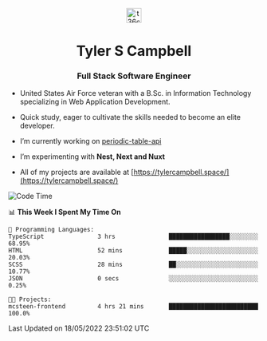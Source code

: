 <p align="center">
<a href="https://www.linkedin.com/in/t36campbell" target="blank"><img align="center" src="https://ik.imagekit.io/t36campbell/Portfolio/linkedin.png.original_m8bbGgPh6.png" alt="t36campbell" height="30" width="30" /></a>
</p>
<h1 align="center">Tyler S Campbell</h1>
<h3 align="center">Full Stack Software Engineer</h3>

* United States Air Force veteran with a B.Sc. in Information Technology specializing in Web Application Development. 

* Quick study, eager to cultivate the skills needed to become an elite developer.

* I’m currently working on [periodic-table-api](https://github.com/t36campbell/periodic-table-api)

* I’m experimenting with **Nest, Next and Nuxt**

* All of my projects are available at [https://tylercampbell.space/](https://tylercampbell.space/)

<!--START_SECTION:waka-->
![Code Time](http://img.shields.io/badge/Code%20Time-1%2C630%20hrs%2027%20mins-blue)

📊 **This Week I Spent My Time On** 

```text
💬 Programming Languages: 
TypeScript               3 hrs               █████████████████░░░░░░░░   68.95% 
HTML                     52 mins             █████░░░░░░░░░░░░░░░░░░░░   20.03% 
SCSS                     28 mins             ██░░░░░░░░░░░░░░░░░░░░░░░   10.77% 
JSON                     0 secs              ░░░░░░░░░░░░░░░░░░░░░░░░░   0.25%

🐱‍💻 Projects: 
mcsteen-frontend         4 hrs 21 mins       █████████████████████████   100.0%

```


 Last Updated on 18/05/2022 23:51:02 UTC
<!--END_SECTION:waka-->
